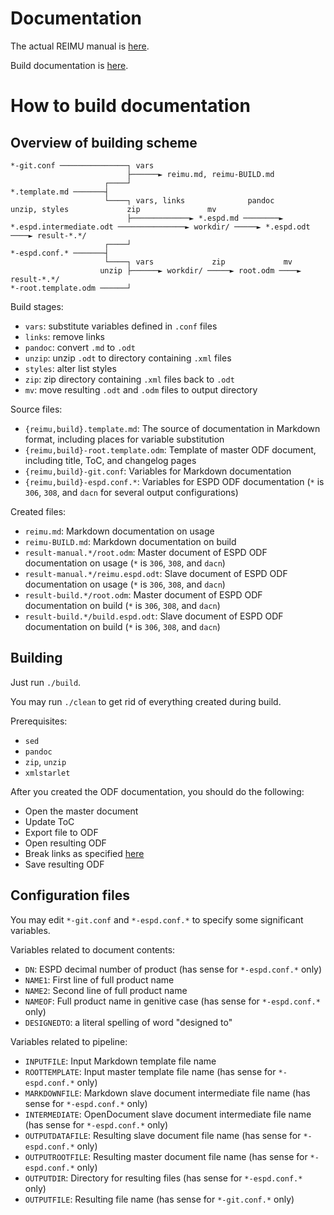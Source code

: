 # Documentation

The actual REIMU manual is [here](reimu.md).

Build documentation is [here](reimu-BUILD.md).

# How to build documentation

## Overview of building scheme

```
*-git.conf ───────────────┐ vars
                          ├──────► reimu.md, reimu-BUILD.md
                     ┌────┘
*.template.md ───────┤
                     └────┐ vars, links              pandoc                            unzip, styles             zip               mv
                          ├─────────────► *.espd.md ────────► *.espd.intermediate.odt ───────────────► workdir/ ─────► *.espd.odt ────► result-*.*/
                     ┌────┘
*-espd.conf.* ───────┤
                     └────┐ vars             zip             mv
                    unzip ├──────► workdir/ ─────► root.odm ────► result-*.*/
*-root.template.odm ──────┘

```

Build stages:
* `vars`: substitute variables defined in `.conf` files
* `links`: remove links
* `pandoc`: convert `.md` to `.odt`
* `unzip`: unzip `.odt` to directory containing `.xml` files
* `styles`: alter list styles
* `zip`: zip directory containing `.xml` files back to `.odt`
* `mv`: move resulting `.odt` and `.odm` files to output directory

Source files:
* `{reimu,build}.template.md`: The source of documentation in Markdown format, including places for variable substitution
* `{reimu,build}-root.template.odm`: Template of master ODF document, including title, ToC, and changelog pages
* `{reimu,build}-git.conf`: Variables for Markdown documentation
* `{reimu,build}-espd.conf.*`: Variables for ESPD ODF documentation (`*` is `306`, `308`, and `dacn` for several output configurations)

Created files:
* `reimu.md`: Markdown documentation on usage
* `reimu-BUILD.md`: Markdown documentation on build
* `result-manual.*/root.odm`: Master document of ESPD ODF documentation on usage (`*` is `306`, `308`, and `dacn`)
* `result-manual.*/reimu.espd.odt`: Slave document of ESPD ODF documentation on usage (`*` is `306`, `308`, and `dacn`)
* `result-build.*/root.odm`: Master document of ESPD ODF documentation on build (`*` is `306`, `308`, and `dacn`)
* `result-build.*/build.espd.odt`: Slave document of ESPD ODF documentation on build (`*` is `306`, `308`, and `dacn`)

## Building

Just run `./build`.

You may run `./clean` to get rid of everything created during build.

Prerequisites:
* `sed`
* `pandoc`
* `zip`, `unzip`
* `xmlstarlet`

After you created the ODF documentation, you should do the following:
* Open the master document
* Update ToC
* Export file to ODF
* Open resulting ODF
* Break links as specified [here](https://wiki.openoffice.org/wiki/Documentation/OOo3_User_Guides/Writer_Guide/Creating_one_file_from_a_master_document)
* Save resulting ODF

## Configuration files

You may edit `*-git.conf` and `*-espd.conf.*` to specify some significant variables.

Variables related to document contents:
* `DN`: ESPD decimal number of product (has sense for `*-espd.conf.*` only)
* `NAME1`: First line of full product name
* `NAME2`: Second line of full product name
* `NAMEOF`: Full product name in genitive case (has sense for `*-espd.conf.*` only)
* `DESIGNEDTO`: a literal spelling of word "designed to"

Variables related to pipeline:
* `INPUTFILE`: Input Markdown template file name
* `ROOTTEMPLATE`: Input master template file name (has sense for `*-espd.conf.*` only)
* `MARKDOWNFILE`: Markdown slave document intermediate file name (has sense for `*-espd.conf.*` only)
* `INTERMEDIATE`: OpenDocument slave document intermediate file name (has sense for `*-espd.conf.*` only)
* `OUTPUTDATAFILE`: Resulting slave document file name (has sense for `*-espd.conf.*` only)
* `OUTPUTROOTFILE`: Resulting master document file name (has sense for `*-espd.conf.*` only)
* `OUTPUTDIR`: Directory for resulting files (has sense for `*-espd.conf.*` only)
* `OUTPUTFILE`: Resulting file name (has sense for `*-git.conf.*` only)
